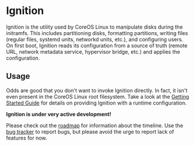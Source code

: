# Ignition #

Ignition is the utility used by CoreOS Linux to manipulate disks during the
initramfs. This includes partitioning disks, formatting partitions, writing
files (regular files, systemd units, networkd units, etc.), and configuring
users. On first boot, Ignition reads its configuration from a source of truth
(remote URL, network metadata service, hypervisor bridge, etc.) and applies the
configuration.

## Usage ##

Odds are good that you don't want to invoke Ignition directly. In fact, it
isn't even present in the CoreOS Linux root filesystem. Take a look at the
[Getting Started Guide][getting started] for details on providing Ignition
with a runtime configuration.

[getting started]: doc/getting-started.md

**Ignition is under very active development!**

Please check out the [roadmap](ROADMAP.md) for information about the timeline.
Use the [bug tracker][issues] to report bugs, but please avoid the urge to
report lack of features for now.

[issues]: https://github.com/coreos/ignition/issues
